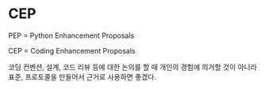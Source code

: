 # CEP

PEP = Python Enhancement Proposals

CEP = Coding Enhancement Proposals 

코딩 컨벤션, 설계, 코드 리뷰 등에 대한 논의를 할 때 개인의 경험에 의거할 것이 아니라 표준, 프로토콜을 만들어서 근거로 사용하면 좋겠다.
